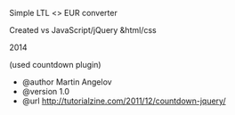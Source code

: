 Simple LTL <> EUR converter

Created vs JavaScript/jQuery &html/css

2014

(used  countdown plugin)
 * @author		Martin Angelov
 * @version 	1.0
 * @url			http://tutorialzine.com/2011/12/countdown-jquery/
